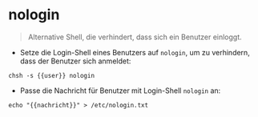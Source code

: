 # nologin

> Alternative Shell, die verhindert, dass sich ein Benutzer einloggt.

- Setze die Login-Shell eines Benutzers auf `nologin`, um zu verhindern, dass der Benutzer sich anmeldet:

`chsh -s {{user}} nologin`

- Passe die Nachricht für Benutzer mit Login-Shell `nologin` an:

`echo "{{nachricht}}" > /etc/nologin.txt`
